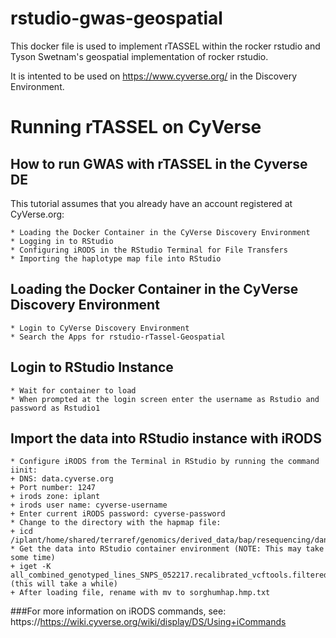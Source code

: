 # rstudio-gwas-geospatial

This docker file is used to implement rTASSEL within the rocker rstudio and Tyson Swetnam's geospatial implementation of rocker rstudio.

It is intented to be used on https://www.cyverse.org/ in the Discovery Environment.
# Running rTASSEL on CyVerse

## How to run GWAS with rTASSEL in the Cyverse DE

This tutorial assumes that you already have an account registered at CyVerse.org:


	* Loading the Docker Container in the CyVerse Discovery Environment
	* Logging in to RStudio
	* Configuring iRODS in the RStudio Terminal for File Transfers
	* Importing the haplotype map file into RStudio

## Loading the Docker Container in the CyVerse Discovery Environment
	* Login to CyVerse Discovery Environment
	* Search the Apps for rstudio-rTassel-Geospatial 

## Login to RStudio Instance
	* Wait for container to load
	* When prompted at the login screen enter the username as Rstudio and password as Rstudio1

## Import the data into RStudio instance with iRODS
	* Configure iRODS from the Terminal in RStudio by running the command iinit:
	+ DNS: data.cyverse.org
	+ Port number: 1247
	+ irods zone: iplant
	+ irods user name: cyverse-username
	+ Enter current iRODS password: cyverse-password
	* Change to the directory with the hapmap file:
	+ icd /iplant/home/shared/terraref/genomics/derived_data/bap/resequencing/danforth_center/version1/hapmap
	* Get the data into RStudio container environment (NOTE: This may take some time)
	+ iget -K all_combined_genotyped_lines_SNPS_052217.recalibrated_vcftools.filtered.recode.hmp.txt (this will take a while)
	+ After loading file, rename with mv to sorghumhap.hmp.txt
 
###For more information on iRODS commands, see:
https://https://wiki.cyverse.org/wiki/display/DS/Using+iCommands
 
